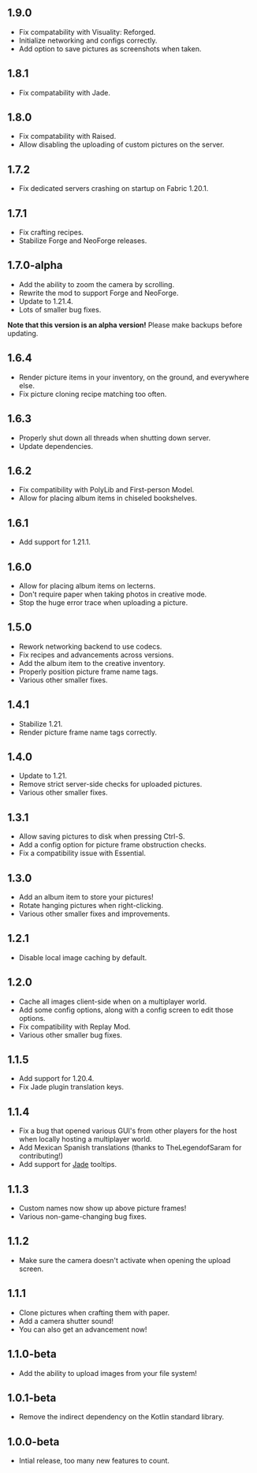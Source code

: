 ## 1.9.0

- Fix compatability with Visuality: Reforged.
- Initialize networking and configs correctly.
- Add option to save pictures as screenshots when taken.

## 1.8.1

- Fix compatability with Jade.

## 1.8.0

- Fix compatability with Raised.
- Allow disabling the uploading of custom pictures on the server.

## 1.7.2

- Fix dedicated servers crashing on startup on Fabric 1.20.1.

## 1.7.1

- Fix crafting recipes.
- Stabilize Forge and NeoForge releases.

## 1.7.0-alpha

- Add the ability to zoom the camera by scrolling.
- Rewrite the mod to support Forge and NeoForge.
- Update to 1.21.4.
- Lots of smaller bug fixes.

**Note that this version is an alpha version!** Please make backups before updating.

## 1.6.4

- Render picture items in your inventory, on the ground, and everywhere else.
- Fix picture cloning recipe matching too often.

## 1.6.3

- Properly shut down all threads when shutting down server.
- Update dependencies.

## 1.6.2

- Fix compatibility with PolyLib and First-person Model.
- Allow for placing album items in chiseled bookshelves.

## 1.6.1

- Add support for 1.21.1.

## 1.6.0

- Allow for placing album items on lecterns.
- Don't require paper when taking photos in creative mode.
- Stop the huge error trace when uploading a picture.

## 1.5.0

- Rework networking backend to use codecs.
- Fix recipes and advancements across versions.
- Add the album item to the creative inventory.
- Properly position picture frame name tags.
- Various other smaller fixes.

## 1.4.1

- Stabilize 1.21.
- Render picture frame name tags correctly.

## 1.4.0

- Update to 1.21.
- Remove strict server-side checks for uploaded pictures.
- Various other smaller fixes.

## 1.3.1

- Allow saving pictures to disk when pressing Ctrl-S.
- Add a config option for picture frame obstruction checks.
- Fix a compatibility issue with Essential.

## 1.3.0

- Add an album item to store your pictures!
- Rotate hanging pictures when right-clicking.
- Various other smaller fixes and improvements.

## 1.2.1

- Disable local image caching by default.

## 1.2.0

- Cache all images client-side when on a multiplayer world.
- Add some config options, along with a config screen to edit those options.
- Fix compatibility with Replay Mod.
- Various other smaller bug fixes.

## 1.1.5

- Add support for 1.20.4.
- Fix Jade plugin translation keys.

## 1.1.4

- Fix a bug that opened various GUI's from other players for the host when locally hosting a multiplayer world.
- Add Mexican Spanish translations (thanks to TheLegendofSaram for contributing!)
- Add support for [Jade](https://modrinth.com/mod/jade) tooltips.

## 1.1.3

- Custom names now show up above picture frames!
- Various non-game-changing bug fixes.

## 1.1.2

- Make sure the camera doesn't activate when opening the upload screen.

## 1.1.1

- Clone pictures when crafting them with paper.
- Add a camera shutter sound!
- You can also get an advancement now!

## 1.1.0-beta

- Add the ability to upload images from your file system!

## 1.0.1-beta

- Remove the indirect dependency on the Kotlin standard library.

## 1.0.0-beta

- Intial release, too many new features to count.

